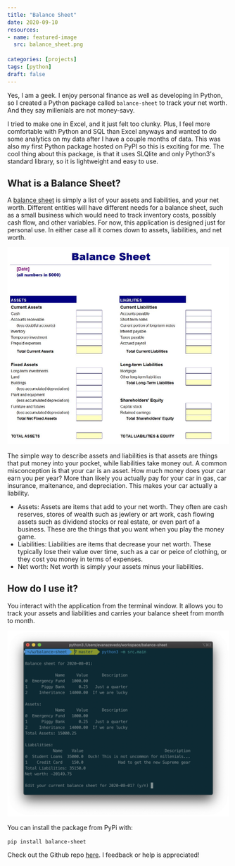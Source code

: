 ```yaml
---
title: "Balance Sheet"
date: 2020-09-10
resources:
- name: featured-image
  src: balance_sheet.png

categories: [projects]
tags: [python]
draft: false
---
```


Yes, I am a geek. I enjoy personal finance as well as developing in Python, so I created a Python package called `balance-sheet` to track your net worth. And they say millenials are not money-savy.  

I tried to make one in Excel, and it just felt too clunky. Plus, I feel more comfortable with Python and SQL than Excel anyways and wanted to do some analytics on my data after I have a couple months of data. This was also my first Python package hosted on PyPI so this is exciting for me. The cool thing about this package, is that it uses SLQlite and only Python3's standard library, so it is lightweight and easy to use.  

## What is a Balance Sheet?
A [balance sheet](https://www.investopedia.com/terms/b/balancesheet.asp) is simply a list of your assets and liabilities, and your net worth. Different entities will have different needs for a balance sheet, such as a small business which would need to track inventory costs, possibly cash flow, and other variables. For now, this application is designed just for personal use. In either case all it comes down to assets, liabilities, and net worth.  

![](Simple-Balance-Sheet-Template.jpg)

The simple way to describe assets and liabilities is that assets are things that put money into your pocket, while liabilities take money out. A common misconception is that your car is an asset. How much money does your car earn you per year? More than likely you actually pay for your car in gas, car insurance, maitenance, and depreciation. This makes your car actually a liability. 

* Assets: Assets are items that add to your net worth. They often are cash reserves, stores of wealth such as jewlery or art work, cash flowing assets such as dividend stocks or real estate, or even part of a business. These are the things that you want when you play the money game.
* Liabilities: Liabilities are items that decrease your net worth. These typically lose their value over time, such as a car or peice of clothing, or they cost you money in terms of expenses.
* Net worth: Net worth is simply your assets minus your liabilities.

## How do I use it?
You interact with the application from the terminal window. It allows you to track your assets and liabilities and carries your balance sheet from month to month. 

![](balance_sheet.png)

You can install the package from PyPi with:  

```pip install balance-sheet```

Check out the Github repo [here](https://github.com/evanaze/balance-sheet). I feedback or help is appreciated!